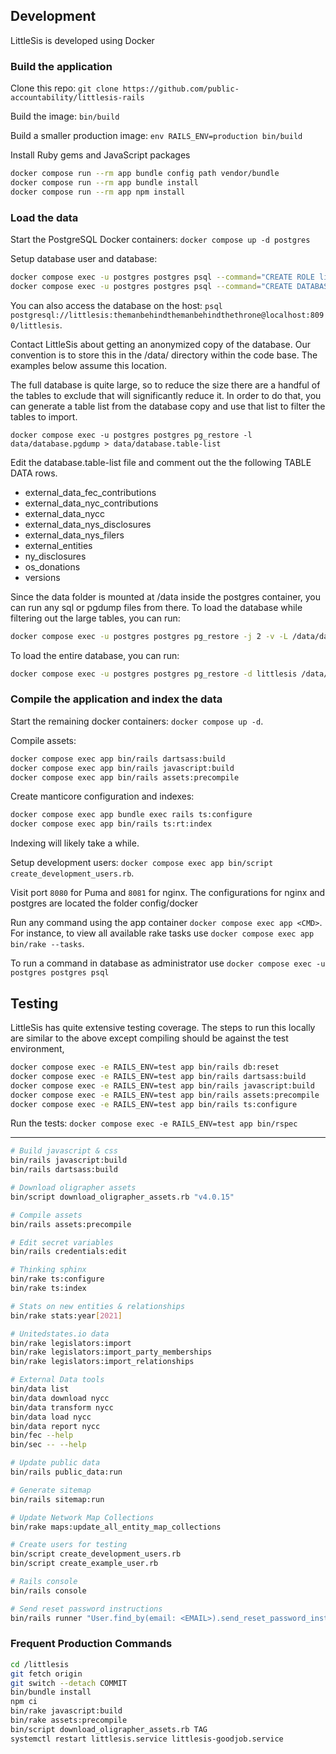 ## Development

LittleSis is developed using Docker

### Build the application

Clone this repo: `git clone https://github.com/public-accountability/littlesis-rails`

Build the image: `bin/build`

Build a smaller production image: `env RAILS_ENV=production bin/build`

Install Ruby gems and JavaScript packages

``` sh
docker compose run --rm app bundle config path vendor/bundle
docker compose run --rm app bundle install
docker compose run --rm app npm install
```

### Load the data

Start the PostgreSQL Docker containers: `docker compose up -d postgres`

Setup database user and database:

``` sh
docker compose exec -u postgres postgres psql --command="CREATE ROLE littlesis WITH NOSUPERUSER CREATEDB LOGIN PASSWORD 'themanbehindthemanbehindthethrone'"
docker compose exec -u postgres postgres psql --command="CREATE DATABASE littlesis WITH OWNER littlesis"
```

You can also access the database on the host: `psql postgresql://littlesis:themanbehindthemanbehindthethrone@localhost:8090/littlesis`.

Contact LittleSis about getting an anonymized copy of the database.  Our convention is to store this in the /data/ directory within the code base.  The examples below assume this location.

The full database is quite large, so to reduce the size there are a handful of the tables to exclude that will significantly reduce it.  In order to do that, you can generate a table list from the database copy and use that list to filter the tables to import.

```
docker compose exec -u postgres postgres pg_restore -l data/database.pgdump > data/database.table-list
```

Edit the database.table-list file and comment out the the following TABLE DATA rows.

* external_data_fec_contributions
* external_data_nyc_contributions
* external_data_nycc
* external_data_nys_disclosures
* external_data_nys_filers
* external_entities
* ny_disclosures
* os_donations
* versions

Since the data folder is mounted at /data inside the postgres container, you can run any sql or pgdump files from there.  To load the database while filtering out the large tables, you can run:

``` sh
docker compose exec -u postgres postgres pg_restore -j 2 -v -L /data/database.table-list -d littlesis /data/database.pgdump
```

To load the entire database, you can run:

``` sh
docker compose exec -u postgres postgres pg_restore -d littlesis /data/database.pgdump
```

### Compile the application and index the data

Start the remaining docker containers: `docker compose up -d`.

Compile assets:

``` sh
docker compose exec app bin/rails dartsass:build
docker compose exec app bin/rails javascript:build
docker compose exec app bin/rails assets:precompile
```

Create manticore configuration and indexes:

``` sh
docker compose exec app bundle exec rails ts:configure
docker compose exec app bin/rails ts:rt:index
```

Indexing will likely take a while.

Setup development users: `docker compose exec app bin/script create_development_users.rb`.

Visit port `8080` for Puma and `8081` for nginx. The configurations for nginx and postgres are located the folder config/docker

Run any command using the app container `docker compose exec app <CMD>`. For instance, to view all available rake tasks use `docker compose exec app bin/rake --tasks`.

To run a command in database as administrator use `docker compose exec -u postgres postgres psql`

## Testing

LittleSis has quite extensive testing coverage.  The steps to run this locally are similar to the above except compiling should be against the test environment,

``` sh
docker compose exec -e RAILS_ENV=test app bin/rails db:reset
docker compose exec -e RAILS_ENV=test app bin/rails dartsass:build
docker compose exec -e RAILS_ENV=test app bin/rails javascript:build
docker compose exec -e RAILS_ENV=test app bin/rails assets:precompile
docker compose exec -e RAILS_ENV=test app bin/rails ts:configure

```

Run the tests: `docker compose exec -e RAILS_ENV=test app bin/rspec`

---

``` sh
# Build javascript & css
bin/rails javascript:build
bin/rails dartsass:build

# Download oligrapher assets
bin/script download_oligrapher_assets.rb "v4.0.15"

# Compile assets
bin/rails assets:precompile

# Edit secret variables
bin/rails credentials:edit

# Thinking sphinx
bin/rake ts:configure
bin/rake ts:index

# Stats on new entities & relationships
bin/rake stats:year[2021]

# Unitedstates.io data
bin/rake legislators:import
bin/rake legislators:import_party_memberships
bin/rake legislators:import_relationships

# External Data tools
bin/data list
bin/data download nycc
bin/data transform nycc
bin/data load nycc
bin/data report nycc
bin/fec --help
bin/sec -- --help

# Update public data
bin/rails public_data:run

# Generate sitemap
bin/rails sitemap:run

# Update Network Map Collections
bin/rake maps:update_all_entity_map_collections

# Create users for testing
bin/script create_development_users.rb
bin/script create_example_user.rb

# Rails console
bin/rails console

# Send reset password instructions
bin/rails runner "User.find_by(email: <EMAIL>).send_reset_password_instructions"
```

### Frequent Production Commands

``` sh
cd /littlesis
git fetch origin
git switch --detach COMMIT
bin/bundle install
npm ci
bin/rake javascript:build
bin/rake assets:precompile
bin/script download_oligrapher_assets.rb TAG
systemctl restart littlesis.service littlesis-goodjob.service
```
